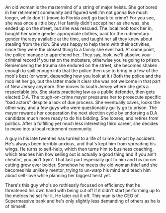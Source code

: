 An old woman is the mastermind of a string of major heists. She got bored in her retirement community and figured well I'm not gonna live much longer, while don't I (move to Florida and) go back to crime? For you see, she was once a little boy. Her family didn't accept her as she was, she ended up on the street, but she was rescued. The local mob took her in, bought her some gender appropriate clothes, paid for the rudimentary gender therapy available at the time, and taught her all they knew about stealing from the rich. She was happy to help them with their activities, since they were the closest thing to a family she ever had. At some point, the police manage to apprehend her. They say, look, we'll absolve your criminal record if you rat on the mobsters, otherwise you're going to prison. Remembering the trauma she endured on the street, she becomes shaken enough to spill enough info that the police then use to bring in a few of the mob's best (or worst, depending how you look at it.) Both the police and the mob let her go, but the latter made it clear she was not welcome in that part of New Jersey anymore. She moves to south Jersey where she gets a respectable job. She starts practicing law as a public defender, then gets elected D.A. The tough-on-crime mayor pressures her to prosecute specific "bad actors" despite a lack of due process. She eventually caves, looks the other way, and a few guys who were questionably guilty go to prison. The mayor rewards her cooperation the next election cycle by endorsing a D.A. candidate much more ready to do his bidding. She looses, and retires from politics. After a fulfilling yet much less interesting third career, she decides to move into a local retirement community. 

A guy in his late twenties has turned to a life of crime almost by accident. He's always been terribly anxious, and that's kept him from spreading his wings. He turns to self-help, which then turns him to business coaching, which teaches him how selling out is actually a good thing and if you ain't cheatin', you ain't tryin'. That last part especially got to him and his corner cutting grew ever bolder. Somehow he meets the old woman thief and she becomes his unlikely mentor, trying to un-warp his mind and teach him about self-love while planning her biggest heist yet.

There's this guy who's so ruthlessly focused on efficiency that he threatened his own hand with being cut off if it didn't start performing up to the metrics he set for it. He later cut it off. This man is the CEO of Supermassive bank and he's only slightly less demanding of others as he is of himself.